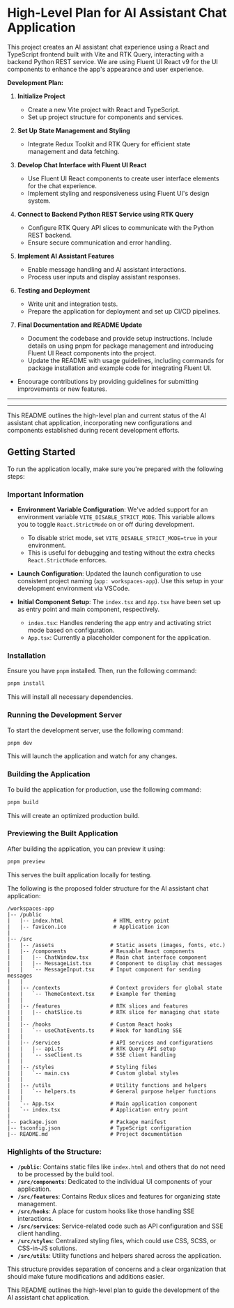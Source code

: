 # High-Level Plan for AI Assistant Chat Application

This project creates an AI assistant chat experience using a React and TypeScript frontend built with Vite and RTK Query, interacting with a backend Python REST service. We are using Fluent UI React v9 for the UI components to enhance the app's appearance and user experience.

**Development Plan:**

1. **Initialize Project**
   - Create a new Vite project with React and TypeScript.
   - Set up project structure for components and services.

2. **Set Up State Management and Styling**
   - Integrate Redux Toolkit and RTK Query for efficient state management and data fetching.

3. **Develop Chat Interface with Fluent UI React**
   - Use Fluent UI React components to create user interface elements for the chat experience.
   - Implement styling and responsiveness using Fluent UI's design system.

4. **Connect to Backend Python REST Service using RTK Query**
   - Configure RTK Query API slices to communicate with the Python REST backend.
   - Ensure secure communication and error handling.

5. **Implement AI Assistant Features**
   - Enable message handling and AI assistant interactions.
   - Process user inputs and display assistant responses.

6. **Testing and Deployment**
   - Write unit and integration tests.
   - Prepare the application for deployment and set up CI/CD pipelines.

7. **Final Documentation and README Update**
   - Document the codebase and provide setup instructions. Include details on using pnpm for package management and introducing Fluent UI React components into the project.
   - Update the README with usage guidelines, including commands for package installation and example code for integrating Fluent UI.
 - Encourage contributions by providing guidelines for submitting improvements or new features.

---

---

This README outlines the high-level plan and current status of the AI assistant chat application, incorporating new configurations and components established during recent development efforts.

## Getting Started

To run the application locally, make sure you're prepared with the following steps:

### Important Information

- **Environment Variable Configuration**: We've added support for an environment variable `VITE_DISABLE_STRICT_MODE`. This variable allows you to toggle `React.StrictMode` on or off during development.
  - To disable strict mode, set `VITE_DISABLE_STRICT_MODE=true` in your environment.
  - This is useful for debugging and testing without the extra checks `React.StrictMode` enforces.

- **Launch Configuration**: Updated the launch configuration to use consistent project naming (`app: workspaces-app`). Use this setup in your development environment via VSCode.

- **Initial Component Setup**: The `index.tsx` and `App.tsx` have been set up as entry point and main component, respectively.
  - `index.tsx`: Handles rendering the app entry and activating strict mode based on configuration.
  - `App.tsx`: Currently a placeholder component for the application.

### Installation

Ensure you have `pnpm` installed. Then, run the following command:

```bash
pnpm install
```

This will install all necessary dependencies.

### Running the Development Server

To start the development server, use the following command:

```bash
pnpm dev
```

This will launch the application and watch for any changes.

### Building the Application

To build the application for production, use the following command:

```bash
pnpm build
```

This will create an optimized production build.

### Previewing the Built Application

After building the application, you can preview it using:

```bash
pnpm preview
```

This serves the built application locally for testing.



The following is the proposed folder structure for the AI assistant chat application:

```
/workspaces-app
|-- /public
|   |-- index.html                # HTML entry point
|   |-- favicon.ico               # Application icon
|
|-- /src
|   |-- /assets                  # Static assets (images, fonts, etc.)
|   |-- /components              # Reusable React components
|   |   |-- ChatWindow.tsx       # Main chat interface component
|   |   |-- MessageList.tsx      # Component to display chat messages
|   |   `-- MessageInput.tsx     # Input component for sending messages
|   |
|   |-- /contexts                # Context providers for global state
|   |   `-- ThemeContext.tsx     # Example for theming
|   |
|   |-- /features                # RTK slices and features
|   |   |-- chatSlice.ts         # RTK slice for managing chat state
|   |
|   |-- /hooks                   # Custom React hooks
|   |   `-- useChatEvents.ts     # Hook for handling SSE
|   |
|   |-- /services                # API services and configurations
|   |   |-- api.ts               # RTK Query API setup
|   |   `-- sseClient.ts         # SSE client handling
|   |
|   |-- /styles                  # Styling files
|   |   `-- main.css             # Custom global styles
|   |
|   |-- /utils                   # Utility functions and helpers
|   |   `-- helpers.ts           # General purpose helper functions
|   |
|   `-- App.tsx                  # Main application component
|   `-- index.tsx                # Application entry point
|
|-- package.json                 # Package manifest
|-- tsconfig.json                # TypeScript configuration
|-- README.md                    # Project documentation
```

### Highlights of the Structure:

- **`/public`**: Contains static files like `index.html` and others that do not need to be processed by the build tool.
- **`/src/components`**: Dedicated to the individual UI components of your application.
- **`/src/features`**: Contains Redux slices and features for organizing state management.
- **`/src/hooks`**: A place for custom hooks like those handling SSE interactions.
- **`/src/services`**: Service-related code such as API configuration and SSE client handling.
- **`/src/styles`**: Centralized styling files, which could use CSS, SCSS, or CSS-in-JS solutions.
- **`/src/utils`**: Utility functions and helpers shared across the application.

This structure provides separation of concerns and a clear organization that should make future modifications and additions easier.


This README outlines the high-level plan to guide the development of the AI assistant chat application.
